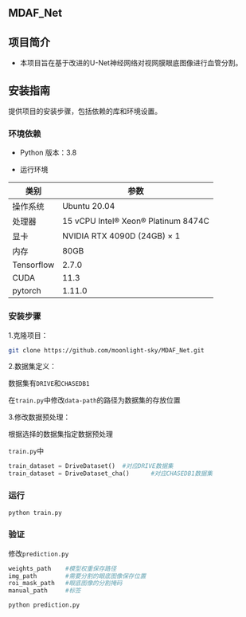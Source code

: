 ## MDAF_Net

## 项目简介

- 本项目旨在基于改进的U-Net神经网络对视网膜眼底图像进行血管分割。

## 安装指南

提供项目的安装步骤，包括依赖的库和环境设置。

### 环境依赖

- Python 版本：3.8

- 运行环境

| 类别       | 参数                                 |
| ---------- | ------------------------------------ |
| 操作系统   | Ubuntu 20.04                         |
| 处理器     | 15 vCPU Intel® Xeon®  Platinum 8474C |
| 显卡       | NVIDIA RTX 4090D  (24GB) × 1         |
| 内存       | 80GB                                 |
| Tensorflow | 2.7.0                                |
| CUDA       | 11.3                                 |
| pytorch    | 1.11.0                               |

### 安装步骤

1.克隆项目：

```bash
git clone https://github.com/moonlight-sky/MDAF_Net.git
```

2.数据集定义：

数据集有`DRIVE`和`CHASEDB1`

在`train.py`中修改`data-path`的路径为数据集的存放位置

3.修改数据预处理：

根据选择的数据集指定数据预处理

`train.py`中

```python
train_dataset = DriveDataset()	#对应DRIVE数据集
train_dataset = DriveDataset_cha()		#对应CHASEDB1数据集
```



### 运行

```py
python train.py
```



### 验证

修改`prediction.py`

```py
weights_path	#模型权重保存路径
img_path		#需要分割的眼底图像保存位置
roi_mask_path	#眼底图像的分割掩码
manual_path		#标签
```



```py
python prediction.py
```

